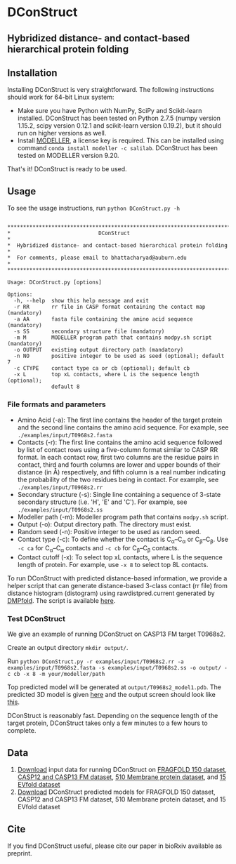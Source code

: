 # DConStruct

<h2>Hybridized distance- and contact-based hierarchical protein folding</h2>

## Installation

Installing DConStruct is very straightforward. The following instructions should work for 64-bit Linux system:

- Make sure you have Python with NumPy, SciPy and Scikit-learn installed. DConStruct has been tested on Python 2.7.5 (numpy version 1.15.2, scipy version 0.12.1 and scikit-learn version 0.19.2), but it should run on higher versions as well.
- Install [MODELLER](https://salilab.org/modeller), a license key is required. This can be installed using command `conda install modeller -c salilab`. DConStruct has been tested on MODELLER version 9.20.

That's it! DConStruct is ready to be used.

## Usage

To see the usage instructions, run `python DConStruct.py -h`

```

*************************************************************************
*                            DConStruct                                 *
*  Hybridized distance- and contact-based hierarchical protein folding  *
*  For comments, please email to bhattacharyad@auburn.edu               *
*************************************************************************

Usage: DConStruct.py [options]

Options:
  -h, --help  show this help message and exit
  -r RR       rr file in CASP format containing the contact map (mandatory)
  -a AA       fasta file containing the amino acid sequence (mandatory)
  -s SS       secondary structure file (mandatory)
  -m M        MODELLER program path that contains modpy.sh script (mandatory)
  -o OUTPUT   existing output directory path (mandatory)
  -n NO       positive integer to be used as seed (optional); default 7
  -c CTYPE    contact type ca or cb (optional); default cb
  -x L        top xL contacts, where L is the sequence length (optional);
              default 8

```

### File formats and parameters
 
- Amino Acid (-a): The first line contains the header of the target protein and the second line contains the amino acid sequence. For example, see `./examples/input/T0968s2.fasta`
- Contacts (-r): The first line contains the amino acid sequence followed by list of contact rows using a five-column format similar to CASP RR format. In each contact row, first two columns are the residue pairs in contact, third and fourth columns are lower and upper bounds of their distance (in Å) respectively, and fifth column is a real number indicating the probability of the two residues being in contact. For example, see `./examples/input/T0968s2.rr`
- Secondary structure (-s): Single line containing a sequence of 3-state secondary structure (i.e. 'H', 'E' and 'C'). For example, see `./examples/input/T0968s2.ss`
- Modeller path (-m): Modeller program path that contains `modpy.sh` script.
- Output (-o): Output directory path. The directory must exist.
- Random seed (-n): Positive integer to be used as random seed.
- Contact type (-c): To define whether the contact is C<sub>α</sub>–C<sub>α</sub> or C<sub>β</sub>–C<sub>β</sub>. Use `-c ca` for C<sub>α</sub>–C<sub>α</sub> contacts and `-c cb` for C<sub>β</sub>–C<sub>β</sub> contacts.
- Contact cutoff (-x): To select top xL contacts, where L is the sequence length of protein. For example, use `-x 8` to select top 8L contacts.


To run DConStruct with predicted distance-based information, we provide a helper script that can generate distance-based 3-class contact (rr file) from distance histogram (distogram) using rawdistpred.current generated by [DMPfold](https://github.com/psipred/DMPfold). The script is available [here](scripts/dmp2rr.py).

### Test DConStruct

We give an example of running DConStruct on CASP13 FM target T0968s2.

Create an output directory `mkdir output/`. 

Run `python DConStruct.py -r examples/input/T0968s2.rr -a examples/input/T0968s2.fasta -s examples/input/T0968s2.ss -o output/ -c cb -x 8 -m your/modeller/path`

Top predicted model will be generated at `output/T0968s2_model1.pdb`. The predicted 3D model is given [here](examples/output/out.pdb) and the output screen should look like [this](examples/output/log).

DConStruct is reasonably fast. Depending on the sequence length of the target protein, DConStruct takes only a few minutes to a few hours to complete.

## Data

1. [Download](http://sanger.cse.eng.auburn.edu/DConStruct/input_files.tar.gz) input data for running DConStruct on [FRAGFOLD 150 dataset](targets/FRAGFOLD_150.txt), [CASP12 and CASP13 FM dataset](targets/CASP12_13_FM.txt), [510 Membrane protein dataset](targets/Membrane_510.txt), and [15 EVfold dataset](targets/EVfold_15.txt)
2. [Download](http://sanger.cse.eng.auburn.edu/DConStruct/DConStruct_models.tar.gz) DConStruct predicted models for FRAGFOLD 150 dataset, CASP12 and CASP13 FM dataset, 510 Membrane protein dataset, and 15 EVfold dataset

## Cite

If you find DConStruct useful, please cite our paper in bioRxiv available as preprint.
